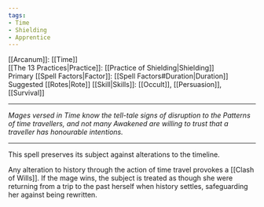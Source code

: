 ```yaml
---
tags:
- Time
- Shielding
- Apprentice
---
```


[[Arcanum]]: [[Time]]\
[[The 13 Practices|Practice]]: [[Practice of Shielding|Shielding]]\
Primary [[Spell Factors|Factor]]: [[Spell Factors#Duration|Duration]]\
Suggested [[Rotes|Rote]] [[Skill|Skills]]: [[Occult]], [[Persuasion]], [[Survival]]

---

_Mages versed in Time know the tell-tale signs of disruption to the Patterns of time travellers, and not many Awakened are willing to trust that a traveller has honourable intentions._

---

This spell preserves its subject against alterations to the timeline.

Any alteration to history through the action of time travel provokes a [[Clash of Wills]]. If the mage wins, the subject is treated as though she were returning from a trip to the past herself when history settles, safeguarding her against being rewritten.